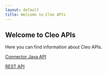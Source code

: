 ```yaml
---
layout: default
title: Welcome to Cleo APIs
---
```

## Welcome to Cleo APIs

Here you can find information about Cleo APIs.

[Connector Java API](/cleo.github.io/APIs/connector/index.html)

[REST API](http://developer.cleo.com/api/welcome.html)


